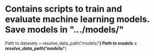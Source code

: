# Contains scripts to train and evaluate machine learning models. Save models in ".../models/"

Path to datasets = resolve_data_path('models/***')
Path to models = resolve_data_path('models/***')
